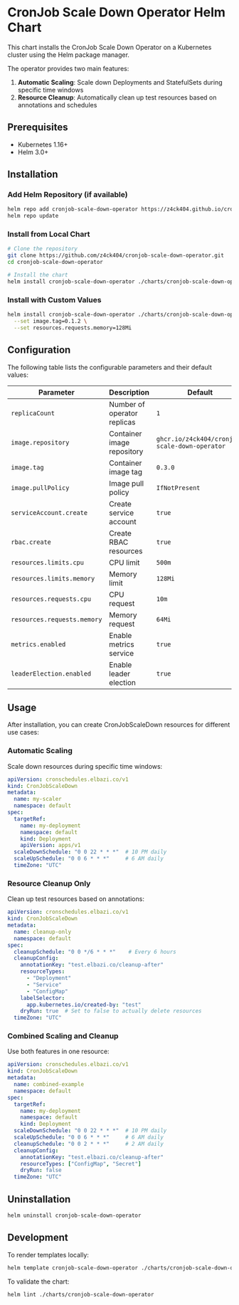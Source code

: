 # CronJob Scale Down Operator Helm Chart

This chart installs the CronJob Scale Down Operator on a Kubernetes cluster using the Helm package manager.

The operator provides two main features:
1. **Automatic Scaling**: Scale down Deployments and StatefulSets during specific time windows
2. **Resource Cleanup**: Automatically clean up test resources based on annotations and schedules

## Prerequisites

- Kubernetes 1.16+
- Helm 3.0+

## Installation

### Add Helm Repository (if available)

```bash
helm repo add cronjob-scale-down-operator https://z4ck404.github.io/cronjob-scale-down-operator
helm repo update
```

### Install from Local Chart

```bash
# Clone the repository
git clone https://github.com/z4ck404/cronjob-scale-down-operator.git
cd cronjob-scale-down-operator

# Install the chart
helm install cronjob-scale-down-operator ./charts/cronjob-scale-down-operator
```

### Install with Custom Values

```bash
helm install cronjob-scale-down-operator ./charts/cronjob-scale-down-operator \
  --set image.tag=0.1.2 \
  --set resources.requests.memory=128Mi
```

## Configuration

The following table lists the configurable parameters and their default values:

| Parameter | Description | Default |
|-----------|-------------|---------|
| `replicaCount` | Number of operator replicas | `1` |
| `image.repository` | Container image repository | `ghcr.io/z4ck404/cronjob-scale-down-operator` |
| `image.tag` | Container image tag | `0.3.0` |
| `image.pullPolicy` | Image pull policy | `IfNotPresent` |
| `serviceAccount.create` | Create service account | `true` |
| `rbac.create` | Create RBAC resources | `true` |
| `resources.limits.cpu` | CPU limit | `500m` |
| `resources.limits.memory` | Memory limit | `128Mi` |
| `resources.requests.cpu` | CPU request | `10m` |
| `resources.requests.memory` | Memory request | `64Mi` |
| `metrics.enabled` | Enable metrics service | `true` |
| `leaderElection.enabled` | Enable leader election | `true` |

## Usage

After installation, you can create CronJobScaleDown resources for different use cases:

### Automatic Scaling

Scale down resources during specific time windows:

```yaml
apiVersion: cronschedules.elbazi.co/v1
kind: CronJobScaleDown
metadata:
  name: my-scaler
  namespace: default
spec:
  targetRef:
    name: my-deployment
    namespace: default
    kind: Deployment
    apiVersion: apps/v1
  scaleDownSchedule: "0 0 22 * * *"  # 10 PM daily
  scaleUpSchedule: "0 0 6 * * *"     # 6 AM daily
  timeZone: "UTC"
```

### Resource Cleanup Only

Clean up test resources based on annotations:

```yaml
apiVersion: cronschedules.elbazi.co/v1
kind: CronJobScaleDown
metadata:
  name: cleanup-only
  namespace: default
spec:
  cleanupSchedule: "0 0 */6 * * *"    # Every 6 hours
  cleanupConfig:
    annotationKey: "test.elbazi.co/cleanup-after"
    resourceTypes:
      - "Deployment"
      - "Service"
      - "ConfigMap"
    labelSelector:
      app.kubernetes.io/created-by: "test"
    dryRun: true  # Set to false to actually delete resources
  timeZone: "UTC"
```

### Combined Scaling and Cleanup

Use both features in one resource:

```yaml
apiVersion: cronschedules.elbazi.co/v1
kind: CronJobScaleDown
metadata:
  name: combined-example
  namespace: default
spec:
  targetRef:
    name: my-deployment
    namespace: default
    kind: Deployment
  scaleDownSchedule: "0 0 22 * * *"  # 10 PM daily
  scaleUpSchedule: "0 0 6 * * *"     # 6 AM daily
  cleanupSchedule: "0 0 2 * * *"     # 2 AM daily
  cleanupConfig:
    annotationKey: "test.elbazi.co/cleanup-after"
    resourceTypes: ["ConfigMap", "Secret"]
    dryRun: false
  timeZone: "UTC"
```

## Uninstallation

```bash
helm uninstall cronjob-scale-down-operator
```

## Development

To render templates locally:

```bash
helm template cronjob-scale-down-operator ./charts/cronjob-scale-down-operator
```

To validate the chart:

```bash
helm lint ./charts/cronjob-scale-down-operator
```
